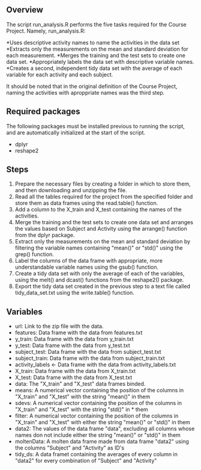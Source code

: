 ## Overview

The script run_analysis.R performs the five tasks required for the Course Project. Namely, run_analysis.R:

*Uses descriptive activity names to name the activities in the data set
*Extracts only the measurements on the mean and standard deviation for each measurement. 
*Merges the training and the test sets to create one data set.
*Appropriately labels the data set with descriptive variable names. 
*Creates a second, independent tidy data set with the average of each variable for each activity and each subject.

It should be noted that in the original definition of the Course Project, naming the activities with aproppriate names was the third step.

## Required packages

The following packages must be installed previous to running the script, and are automatically initialized at the start of the script.

* dplyr
* reshape2


## Steps

1. Prepare the necessary files by creating a folder in which to store them, and then downloading and unzipping the file. 
2. Read all the tables required for the project from the specified folder and store them as data frames using the read.table() function.
3. Add a column to the X_train and X_test containing the names of the activities.
4. Merge the training and the test sets to create one data set and arranges the values based on Subject and Activity using the arrange() function from the dplyr package.
5. Extract only the measurements on the mean and standard deviation by filtering the variable names containing "mean()" or "std()" using the grep() function.
6. Label the columns of the data frame with appropriate, more understandable variable names using the gsub() function.
7. Create a tidy data set with only the average of each of the variables, using the melt() and dcast() functions from the reshape2() package.
8. Export the tidy data set created in the previous step to a text file called tidy_data_set.txt using the write.table() function.

## Variables

* url: Link to the zip file with the data.
* features: Data frame with the data from features.txt 
* y_train: Data frame with the data from y_train.txt
* y_test: Data frame with the data from y_test.txt
* subject_test: Data frame with the data from subject_test.txt
* subject_train: Data frame with the data from subject_train.txt
* activity_labels <- Data frame with the data from activity_labels.txt
* X_train: Data frame with the data from X_train.txt
* X_test: Data frame with the data from X_test.txt 
* data: The "X_train" and "X_test" data frames binded.
* means: A numerical vector containing the position of the columns in "X_train" and "X_test" with the string "mean()" in them
* sdevs: A numerical vector containing the position of the columns in "X_train" and "X_test" with the string "std()" in * them
* filter: A numerical vector containing the position of the columns in "X_train" and "X_test" with either the string "mean()" or "std()" in them
* data2: The values of the data frame "data", excluding all columns whose names don not include either the string "mean()" or "std()" in them
* moltenData: A molten data frame made from data frame "data2" using the columns "Subject" and "Activity" as ID's
* tidy_ds: A data framet containing the averages of every column in "data2" for every combination of "Subject" and "Activity"

